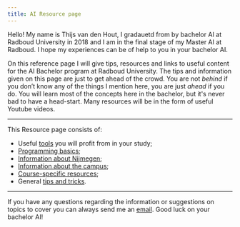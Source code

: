 ```yaml
---
title: AI Resource page
---
```


Hello! My name is Thijs van den Hout, I gradauetd from by bachelor AI at Radboud University in 2018 and I am in the final stage of my Master AI at Radboud. I hope my experiences can be of help to you in your bachelor AI.

On this reference page I will give tips, resources and links to useful content for the AI Bachelor program at Radboud University. The tips and information given on this page are just to get ahead of the crowd. You are not _behind_ if you don’t know any of the things I mention here, you are just _ahead_ if you do. You will learn most of the concepts here in the bachelor, but it's never bad to have a head-start. Many resources will be in the form of useful Youtube videos.

___

This Resource page consists of:
* Useful [tools](Tools.md) you will profit from in your study;
* [Programming basics](Programming.md);
* [Information about Nijmegen](Nijmegen.md);
* [Information about the campus](Campus.md);
* [Course-specific resources](Courses.md);
* General [tips and tricks](Tips.md).

___

If you have any questions regarding the information or suggestions on topics to cover you can always send me an [email](mailto:thijsvandenhout@live.nl). Good luck on your bachelor AI!

